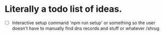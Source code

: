 # Literally a todo list of ideas.

- [ ] Interactive setup command 'npm run setup' or something so the user doesn't have to manually find dns records and stuff or whatever /shrug